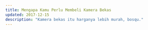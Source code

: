 ```yaml
---
title: Mengapa Kamu Perlu Membeli Kamera Bekas
updated: 2017-12-15
description: "Kamera bekas itu harganya lebih murah, bosqu."
---
```


